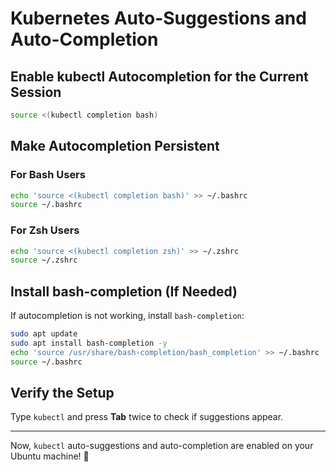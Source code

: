 # Kubernetes Auto-Suggestions and Auto-Completion

## Enable kubectl Autocompletion for the Current Session
```bash
source <(kubectl completion bash)
```

## Make Autocompletion Persistent

### For Bash Users
```bash
echo 'source <(kubectl completion bash)' >> ~/.bashrc
source ~/.bashrc
```

### For Zsh Users
```bash
echo 'source <(kubectl completion zsh)' >> ~/.zshrc
source ~/.zshrc
```

## Install bash-completion (If Needed)
If autocompletion is not working, install `bash-completion`:
```bash
sudo apt update
sudo apt install bash-completion -y
echo 'source /usr/share/bash-completion/bash_completion' >> ~/.bashrc
source ~/.bashrc
```

## Verify the Setup
Type `kubectl` and press **Tab** twice to check if suggestions appear.

---

Now, `kubectl` auto-suggestions and auto-completion are enabled on your Ubuntu machine! 🚀
